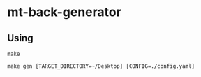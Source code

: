 # mt-back-generator

## Using

```
make

make gen [TARGET_DIRECTORY=~/Desktop] [CONFIG=./config.yaml]
```
